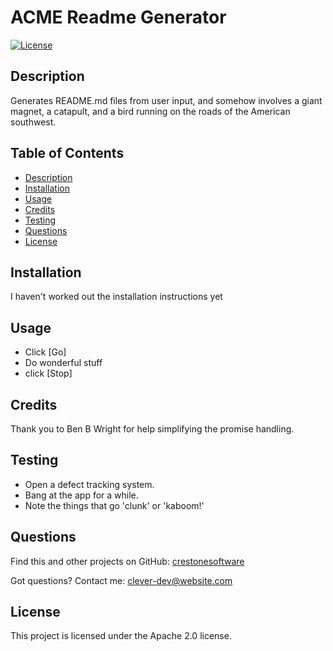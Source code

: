 # ACME Readme Generator
[![License](https://img.shields.io/badge/License-Apache_2.0-blue.svg)](https://opensource.org/licenses/Apache-2.0)
## <a name="Description"></a>Description
Generates README.md files from user input, and somehow involves a giant magnet, a catapult, and         a bird running on the roads of the American southwest.
## <a name="Table of Contents"></a>Table of Contents
- [Description](#Description)
- [Installation](#Installation)
- [Usage](#Usage)
- [Credits](#Credits)
- [Testing](#Testing)
- [Questions](#Questions)
- [License](#License)

## <a name="Installation"></a>Installation
I haven't worked out the installation instructions yet
## <a name="Usage"></a>Usage
- Click [Go] 
- Do wonderful stuff 
- click [Stop]
## <a name="Credits"></a>Credits
Thank you to Ben B Wright for help simplifying the promise handling.
## <a name="Testing"></a>Testing
- Open a defect tracking system.
- Bang at the app for a while.
- Note the things that go 'clunk' or 'kaboom!'
## <a name="Questions"></a>Questions
Find this and other projects on GitHub: <a href="https://github.com/users/crestonesoftware">crestonesoftware</a>

Got questions? Contact me: <a href="mailto:clever-dev@website.com">clever-dev@website.com</a>
## <a name="License"></a>License
This project is licensed under the Apache 2.0 license.
